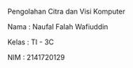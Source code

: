 Pengolahan Citra dan Visi Komputer

Nama : Naufal Falah Wafiuddin

Kelas : TI - 3C

NIM : 2141720129
